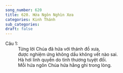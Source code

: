 ```yaml
---
song_number: 620
title: 620. Hứa Ngôn Nghìn Xưa
categories: Kinh Thánh
sub_categories: 
draft: false
---
```

<dl><dt>Câu 1:</dt><dd data-verse="1">Từng lời Chúa đã hứa với thánh đồ xưa, <br/>được nghiệm ứng không dấu không vết nào sai. <br/>Hà hơi linh quyền do tình thương tuyệt đối. <br/>Mỗi hứa ngôn Chúa hứa hằng ghi trong lòng. </dd></dl>